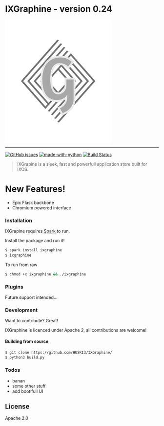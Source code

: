# IXGraphine - version 0.24 
<img src="Logo.png">

---

[![GitHub issues](https://img.shields.io/github/issues/Naereen/StrapDown.js.svg)](https://github.com/HUSKI3/IXGraphine/issues)
[![made-with-python](https://img.shields.io/badge/Made%20with-Python-1f425f.svg)](https://www.python.org/)
[![Build Status](https://travis-ci.org/joemccann/dillinger.svg?branch=master)](https://travis-ci.org/joemccann/dillinger)

> IXGrapine is a sleek, fast and powerfull application store built for IXOS.

# New Features!

  - Epic Flask backbone
  - Chromium powered interface 

### Installation

IXGrapine requires [Spark](https://github.com/HUSKI3/Spark/) to run.

Install the package and run it!

```sh
$ spark install ixgraphine
$ ixgraphine
```

To run from raw
```sh
$ chmod +x ixgraphine && ./ixgraphine 
```
### Plugins

Future support intended...


### Development

Want to contribute? Great!

IXGraphine is licenced under Apache 2, all contributions are welcome!

#### Building from source

```sh
$ git clone https://github.com/HUSKI3/IXGraphine/
$ python3 build.py
```

### Todos

 - banan
 - some other stuff
 - add bootifull UI

License
----

Apache 2.0

